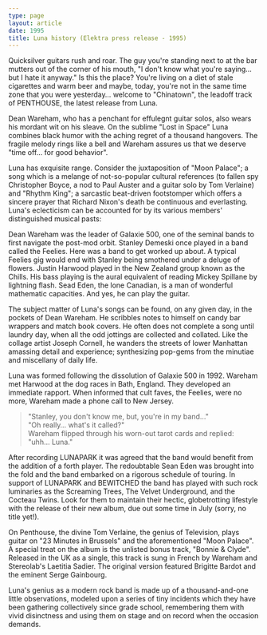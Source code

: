 ```yaml
---
type: page
layout: article
date: 1995
title: Luna history (Elektra press release - 1995)
---
```

Quicksilver guitars rush and roar. The guy you're standing next to at the bar mutters out of the corner of his mouth, "I don't know what you're saying… but I hate it anyway." Is this the place? You're living on a diet of stale cigarettes and warm beer and maybe, today, you're not in the same time zone that you were yesterday… welcome to "Chinatown", the leadoff track of PENTHOUSE, the latest release from Luna.

Dean Wareham, who has a penchant for effulegnt guitar solos, also wears his mordant wit on his sleave. On the sublime "Lost in Space" Luna combines black humor with the aching regret of a thousand hangovers. The fragile melody rings like a bell and Wareham assures us that we deserve "time off… for good behavior".

Luna has exquisite range. Consider the juxtaposition of "Moon Palace"; a song which is a melange of not-so-popular cultural references (to fallen spy Christopher Boyce, a nod to Paul Auster and a guitar solo by Tom Verlaine) and "Rhythm King"; a sarcastic beat-driven footstomper which offers a sincere prayer that Richard Nixon's death be continuous and everlasting. Luna's eclecticism can be accounted for by its various members' distinguished musical pasts:

Dean Wareham was the leader of Galaxie 500, one of the seminal bands to first navigate the post-mod orbit. Stanley Demeski once played in a band called the Feelies. Here was a band to get worked up about. A typical Feelies gig would end with Stanley being smothered under a deluge of flowers. Justin Harwood played in the New Zealand group known as the Chills. His bass playing is the aural equivalent of reading Mickey Spillane by lightning flash. Sead Eden, the lone Canadian, is a man of wonderful mathematic capacities. And yes, he can play the guitar.

The subject matter of Luna's songs can be found, on any given day, in the pockets of Dean Wareham. He scribbles notes to himself on candy bar wrappers and match book covers. He often does not complete a song until laundry day, when all the odd jottings are collected and collated. Like the collage artist Joseph Cornell, he wanders the streets of lower Manhattan amassing detail and experience; synthesizing pop-gems from the minutiae and miscellany of daily life.

Luna was formed following the dissolution of Galaxie 500 in 1992. Wareham met Harwood at the dog races in Bath, England. They developed an immediate rapport. When informed that cult faves, the Feelies, were no more, Wareham made a phone call to New Jersey.

> "Stanley, you don't know me, but, you're in my band…"  
> "Oh really… what's it called?"  
> Wareham flipped through his worn-out tarot cards and replied:  
> "uhh… Luna."

After recording LUNAPARK it was agreed that the band would benefit from the addition of a forth player. The redoubtable Sean Eden was brought into the fold and the band embarked on a rigorous schedule of touring. In support of LUNAPARK and BEWITCHED the band has played with such rock luminaries as the Screaming Trees, The Velvet Underground, and the Cocteau Twins. Look for them to maintain their hectic, globetrotting lifestyle with the release of their new album, due out some time in July (sorry, no title yet!).

On Penthouse, the divine Tom Verlaine, the genius of Television, plays guitar on "23 Minutes in Brussels" and the aforementioned "Moon Palace". A special treat on the album is the unlisted bonus track, "Bonnie & Clyde". Released in the UK as a single, this track is sung in French by Wareham and Stereolab's Laetitia Sadier. The original version featured Brigitte Bardot and the eminent Serge Gainbourg.

Luna's genius as a modern rock band is made up of a thousand-and-one little observations, modeled upon a series of tiny incidents which they have been gathering collectively since grade school, remembering them with vivid disinctness and using them on stage and on record when the occasion demands.
